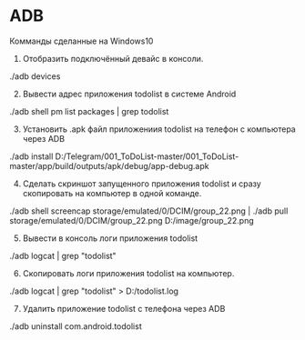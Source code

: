 # ADB

 Комманды сделанные на Windows10

1. Отобразить подключённый девайс в консоли.

./adb devices

 2. Вывести адрес приложения todolist в системе Android

./adb shell pm list packages | grep todolist

 3. Установить .apk файл приложениия todolist на телефон с компьютера через  ADB

./adb install D:/Telegram/001_ToDoList-master/001_ToDoList-master/app/build/outputs/apk/debug/app-debug.apk

 4. Сделать скриншот запущенного приложения todolist и сразу скопировать на компьютер в одной команде.

./adb shell screencap storage/emulated/0/DCIM/group_22.png | ./adb pull storage/emulated/0/DCIM/group_22.png D:/image/group_22.png

 5. Вывести в консоль логи приложения todolist

./adb logcat | grep "todolist"

 6. Скопировать логи приложения todolist на компьютер.

./adb logcat | grep "todolist" > D:/todolist.log

 7. Удалить приложение todolist с телефона через ADB

./adb uninstall com.android.todolist
